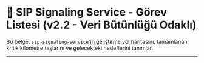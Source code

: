 # 🚦 SIP Signaling Service - Görev Listesi (v2.2 - Veri Bütünlüğü Odaklı)

Bu belge, `sip-signaling-service`'in geliştirme yol haritasını, tamamlanan kritik kilometre taşlarını ve gelecekteki hedeflerini tanımlar.

---
